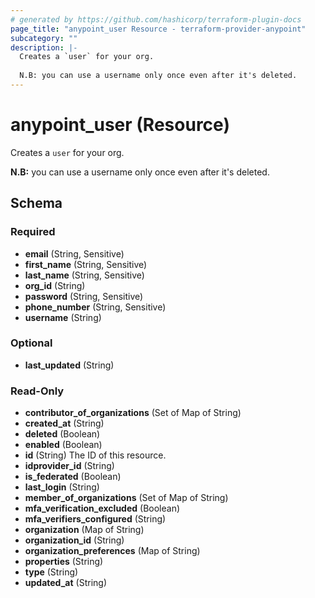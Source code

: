 ```yaml
---
# generated by https://github.com/hashicorp/terraform-plugin-docs
page_title: "anypoint_user Resource - terraform-provider-anypoint"
subcategory: ""
description: |-
  Creates a `user` for your org. 
  
  N.B: you can use a username only once even after it's deleted.
---
```


# anypoint_user (Resource)

Creates a `user` for your org. 

**N.B:** you can use a username only once even after it's deleted.



<!-- schema generated by tfplugindocs -->
## Schema

### Required

- **email** (String, Sensitive)
- **first_name** (String, Sensitive)
- **last_name** (String, Sensitive)
- **org_id** (String)
- **password** (String, Sensitive)
- **phone_number** (String, Sensitive)
- **username** (String)

### Optional

- **last_updated** (String)

### Read-Only

- **contributor_of_organizations** (Set of Map of String)
- **created_at** (String)
- **deleted** (Boolean)
- **enabled** (Boolean)
- **id** (String) The ID of this resource.
- **idprovider_id** (String)
- **is_federated** (Boolean)
- **last_login** (String)
- **member_of_organizations** (Set of Map of String)
- **mfa_verification_excluded** (Boolean)
- **mfa_verifiers_configured** (String)
- **organization** (Map of String)
- **organization_id** (String)
- **organization_preferences** (Map of String)
- **properties** (String)
- **type** (String)
- **updated_at** (String)


